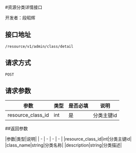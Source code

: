 #资源分类详情接口

开发者：段昭辉

## 接口地址
`/resource/v1/admin/class/detail`

## 请求方式

  `POST`

## 请求参数

|参数|类型|是否必填|说明|
| - | - | - | - |
|resource_class_id|int|是|分类主键id|

##返回参数

|参数|类型|说明|
| - | - | - | - |
|resource_class_id|int|分类主键id|
|class_name|string|分类名称|
|description|string|分类描述|
